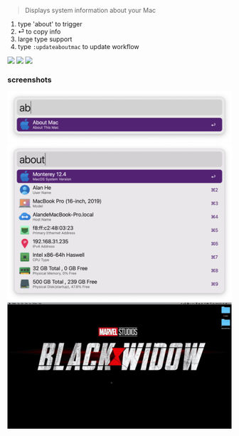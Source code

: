 > Displays system information about your Mac

1. type 'about' to trigger
2. ⏎ to copy info
3. large type support
4. type `:updateaboutmac` to update workflow


![](https://img.shields.io/badge/version-v1.5-green?style=for-the-badge)
[![](https://img.shields.io/badge/download-click-blue?style=for-the-badge)](https://github.com/alanhg/alfred-workflows/raw/master/about-mac/About%20Mac.alfredworkflow)
[![](https://img.shields.io/badge/plist-link-important?style=for-the-badge)](https://raw.githubusercontent.com/alanhg/alfred-workflows/master/about-mac/src/info.plist)


<!-- more -->

### screenshots
![](./screenshot1.png)
![](./screenshot2.png)
![](./screenshot.gif)
